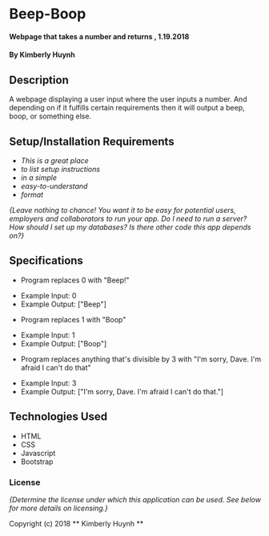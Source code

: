# Beep-Boop

#### Webpage that takes a number and returns , 1.19.2018

#### By Kimberly Huynh

## Description

A webpage displaying a user input where the user inputs a number. And depending on if it fulfills certain requirements then it will output a beep, boop, or something else.

## Setup/Installation Requirements

* _This is a great place_
* _to list setup instructions_
* _in a simple_
* _easy-to-understand_
* _format_

_{Leave nothing to chance! You want it to be easy for potential users, employers and collaborators to run your app. Do I need to run a server? How should I set up my databases? Is there other code this app depends on?}_

## Specifications

* Program replaces 0 with "Beep!"
 - Example Input: 0
 - Example Output: ["Beep"]

* Program replaces 1 with "Boop"
 - Example Input: 1
 - Example Output: ["Boop"]

* Program replaces anything that's divisible by 3 with "I'm sorry, Dave. I'm afraid I can't do that"
 - Example Input: 3
 - Example Output: ["I'm sorry, Dave. I'm afraid I can't do that."]


## Technologies Used

* HTML
* CSS
* Javascript
* Bootstrap

### License

*{Determine the license under which this application can be used.  See below for more details on licensing.}*

Copyright (c) 2018 ** Kimberly Huynh **
